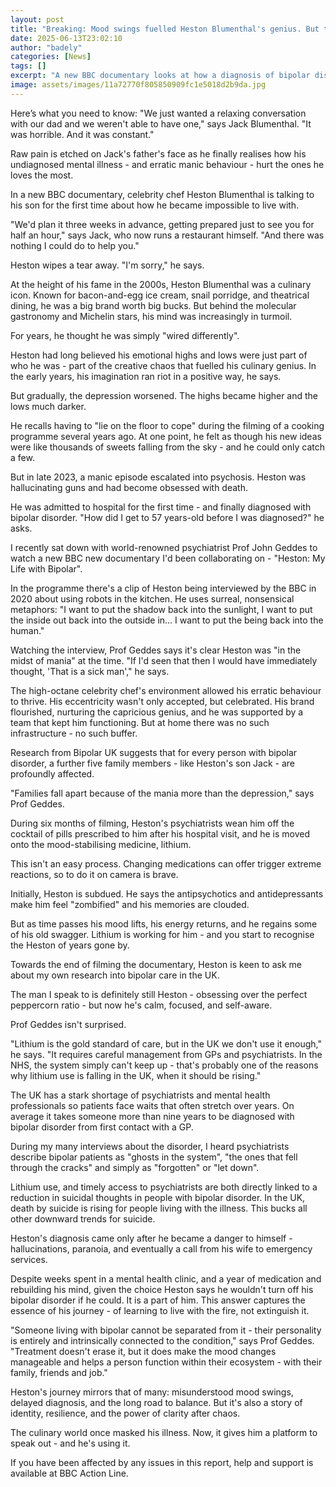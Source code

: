 ```yaml
---
layout: post
title: "Breaking: Mood swings fuelled Heston Blumenthal's genius. But the highs got higher and the lows got darker"
date: 2025-06-13T23:02:10
author: "badely"
categories: [News]
tags: []
excerpt: "A new BBC documentary looks at how a diagnosis of bipolar disorder at 57 changed the celebrity chef's life."
image: assets/images/11a72770f805850909fc1e5018d2b9da.jpg
---
```


Here’s what you need to know: "We just wanted a relaxing conversation with our dad and we weren't able to have one," says Jack Blumenthal. "It was horrible. And it was constant."

Raw pain is etched on Jack's father's face as he finally realises how his undiagnosed mental illness - and erratic manic behaviour - hurt the ones he loves the most.

In a new BBC documentary, celebrity chef Heston Blumenthal is talking to his son for the first time about how he became impossible to live with.

"We'd plan it three weeks in advance, getting prepared just to see you for half an hour," says Jack, who now runs a restaurant himself. "And there was nothing I could do to help you."

Heston wipes a tear away. "I'm sorry," he says.

At the height of his fame in the 2000s, Heston Blumenthal was a culinary icon. Known for bacon-and-egg ice cream, snail porridge, and theatrical dining, he was a big brand worth big bucks. But behind the molecular gastronomy and Michelin stars, his mind was increasingly in turmoil.

For years, he thought he was simply "wired differently".

Heston had long believed his emotional highs and lows were just part of who he was - part of the creative chaos that fuelled his culinary genius. In the early years, his imagination ran riot in a positive way, he says.

But gradually, the depression worsened. The highs became higher and the lows much darker.

He recalls having to "lie on the floor to cope" during the filming of a cooking programme several years ago. At one point, he felt as though his new ideas were like thousands of sweets falling from the sky - and he could only catch a few.

But in late 2023, a manic episode escalated into psychosis. Heston was hallucinating guns and had become obsessed with death.

He was admitted to hospital for the first time - and finally diagnosed with bipolar disorder. "How did I get to 57 years-old before I was diagnosed?" he asks.

I recently sat down with world-renowned psychiatrist Prof John Geddes to watch a new BBC new documentary I'd been collaborating on - "Heston: My Life with Bipolar".

In the programme there's a clip of Heston being interviewed by the BBC in 2020 about using robots in the kitchen. He uses surreal, nonsensical metaphors: "I want to put the shadow back into the sunlight, I want to put the inside out back into the outside in… I want to put the being back into the human."

Watching the interview, Prof Geddes says it's clear Heston was "in the midst of mania" at the time. "If I'd seen that then I would have immediately thought, 'That is a sick man'," he says.

The high-octane celebrity chef's environment allowed his erratic behaviour to thrive. His eccentricity wasn't only accepted, but celebrated. His brand flourished, nurturing the capricious genius, and he was supported by a team that kept him functioning. But at home there was no such infrastructure - no such buffer.

Research from Bipolar UK suggests that for every person with bipolar disorder, a further five family members - like Heston's son Jack - are profoundly affected.

"Families fall apart because of the mania more than the depression," says Prof Geddes.

During six months of filming, Heston's psychiatrists wean him off the cocktail of pills prescribed to him after his hospital visit, and he is moved onto the mood-stabilising medicine, lithium.

This isn't an easy process. Changing medications can offer trigger extreme reactions, so to do it on camera is brave.

Initially, Heston is subdued. He says the antipsychotics and antidepressants make him feel "zombified" and his memories are clouded.

But as time passes his mood lifts, his energy returns, and he regains some of his old swagger. Lithium is working for him - and you start to recognise the Heston of years gone by.

Towards the end of filming the documentary, Heston is keen to ask me about my own research into bipolar care in the UK.

The man I speak to is definitely still Heston - obsessing over the perfect peppercorn ratio - but now he's calm, focused, and self-aware.

Prof Geddes isn't surprised.

"Lithium is the gold standard of care, but in the UK we don't use it enough," he says. "It requires careful management from GPs and psychiatrists. In the NHS, the system simply can't keep up - that's probably one of the reasons why lithium use is falling in the UK, when it should be rising."

The UK has a stark shortage of psychiatrists and mental health professionals so patients face waits that often stretch over years. On average it takes someone more than nine years to be diagnosed with bipolar disorder from first contact with a GP.

During my many interviews about the disorder, I heard psychiatrists describe bipolar patients as "ghosts in the system", "the ones that fell through the cracks" and simply as "forgotten" or "let down".

Lithium use, and timely access to psychiatrists are both directly linked to a reduction in suicidal thoughts in people with bipolar disorder. In the UK, death by suicide is rising for people living with the illness. This bucks all other downward trends for suicide.

Heston's diagnosis came only after he became a danger to himself - hallucinations, paranoia, and eventually a call from his wife to emergency services.

Despite weeks spent in a mental health clinic, and a year of medication and rebuilding his mind, given the choice Heston says he wouldn't turn off his bipolar disorder if he could. It is a part of him. This answer captures the essence of his journey - of learning to live with the fire, not extinguish it.

"Someone living with bipolar cannot be separated from it - their personality is entirely and intrinsically connected to the condition," says Prof Geddes. "Treatment doesn't erase it, but it does make the mood changes manageable and helps a person function within their ecosystem - with their family, friends and job."

Heston's journey mirrors that of many: misunderstood mood swings, delayed diagnosis, and the long road to balance. But it's also a story of identity, resilience, and the power of clarity after chaos.

The culinary world once masked his illness. Now, it gives him a platform to speak out - and he's using it.

If you have been affected by any issues in this report, help and support is available at BBC Action Line.

